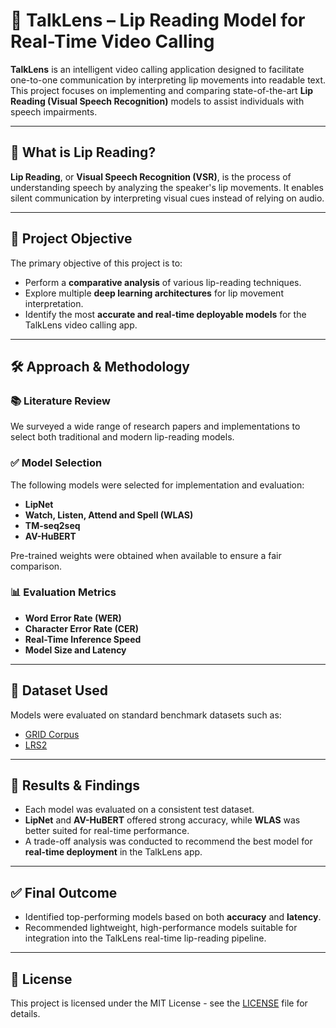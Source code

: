 # 🧠 TalkLens – Lip Reading Model for Real-Time Video Calling

**TalkLens** is an intelligent video calling application designed to facilitate one-to-one communication by interpreting lip movements into readable text. This project focuses on implementing and comparing state-of-the-art **Lip Reading (Visual Speech Recognition)** models to assist individuals with speech impairments.

---

## 📌 What is Lip Reading?

**Lip Reading**, or **Visual Speech Recognition (VSR)**, is the process of understanding speech by analyzing the speaker's lip movements. It enables silent communication by interpreting visual cues instead of relying on audio.

---

## 🎯 Project Objective

The primary objective of this project is to:
- Perform a **comparative analysis** of various lip-reading techniques.
- Explore multiple **deep learning architectures** for lip movement interpretation.
- Identify the most **accurate and real-time deployable models** for the TalkLens video calling app.

---

## 🛠️ Approach & Methodology

### 📚 Literature Review
We surveyed a wide range of research papers and implementations to select both traditional and modern lip-reading models.

### ✅ Model Selection
The following models were selected for implementation and evaluation:
- **LipNet**
- **Watch, Listen, Attend and Spell (WLAS)**
- **TM-seq2seq**
- **AV-HuBERT**

Pre-trained weights were obtained when available to ensure a fair comparison.

### 📊 Evaluation Metrics
- **Word Error Rate (WER)**
- **Character Error Rate (CER)**
- **Real-Time Inference Speed**
- **Model Size and Latency**

---

## 🚀 Dataset Used

Models were evaluated on standard benchmark datasets such as:
- [GRID Corpus](http://spandh.dcs.shef.ac.uk/gridcorpus/)
- [LRS2](https://www.robots.ox.ac.uk/~vgg/data/lip_reading/lrs2.html)

---

## 🧪 Results & Findings

- Each model was evaluated on a consistent test dataset.
- **LipNet** and **AV-HuBERT** offered strong accuracy, while **WLAS** was better suited for real-time performance.
- A trade-off analysis was conducted to recommend the best model for **real-time deployment** in the TalkLens app.

---

## ✅ Final Outcome

- Identified top-performing models based on both **accuracy** and **latency**.
- Recommended lightweight, high-performance models suitable for integration into the TalkLens real-time lip-reading pipeline.

---


## 📄 License

This project is licensed under the MIT License - see the [LICENSE](LICENSE) file for details.

